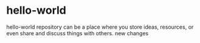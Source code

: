 # hello-world
hello-world repository can be a place where you store ideas, resources, or even share and discuss things with others.
new changes
